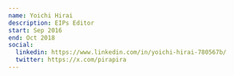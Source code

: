 ```yaml
---
name: Yoichi Hirai
description: EIPs Editor
start: Sep 2016
end: Oct 2018
social:
  linkedin: https://www.linkedin.com/in/yoichi-hirai-780567b/
  twitter: https://x.com/pirapira
---
```


